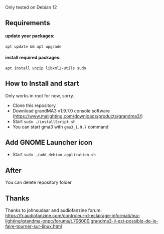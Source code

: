 Only tested on Debian 12

## Requirements
#### update your packages:
```
apt update && apt upgrade
```

#### install required packages:
```
apt install unzip libxml2-utils sudo
```

## How to Install and start

Only works in root for now, sorry.

- Clone this repository
- Download grandMA3 v1.9.7.0 console software (https://www.malighting.com/downloads/products/grandma3/)
- Start `sudo ./installScript.sh`
- You can start gma3 with `gma3_1.9.7` command

## Add GNOME Launcher icon

- Start `sudo ./add_debian_application.sh`

## After

You can delete repository folder

## Thanks

Thanks to johnsudaar and audiofanzine forum:
https://fr.audiofanzine.com/controleur-d-eclairage-informati/ma-lighting/grandma-onpc/forums/t.706000,grandma3-il-est-possible-de-le-faire-tourner-sur-linux.html
